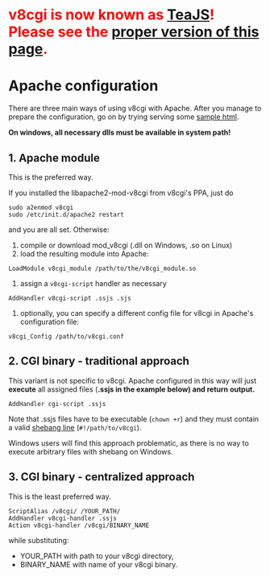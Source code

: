 # <font color='red'><b>v8cgi is now known as <a href='http://code.google.com/p/teajs/'>TeaJS</a>! Please see the <a href='http://code.google.com/p/teajs/wiki/ApacheConfiguration'>proper version of this page</a>.</b></font> #
# Apache configuration #

There are three main ways of using v8cgi with Apache. After you manage to prepare the configuration, go on by trying serving some [sample html](CodeSnippets.md).

**On windows, all necessary dlls must be available in system path!**

## 1. Apache module ##

This is the preferred way.

If you installed the libapache2-mod-v8cgi from v8cgi's PPA, just do
```
sudo a2enmod v8cgi
sudo /etc/init.d/apache2 restart
```
and you are all set. Otherwise:

  1. compile or download mod\_v8cgi (.dll on Windows, .so on Linux)
  1. load the resulting module into Apache:
```
LoadModule v8cgi_module /path/to/the/v8cgi_module.so
```
  1. assign a `v8cgi-script` handler as necessary
```
AddHandler v8cgi-script .ssjs .sjs
```
  1. optionally, you can specify a different config file for v8cgi in Apache's configuration file:
```
v8cgi_Config /path/to/v8cgi.conf
```

## 2. CGI binary - traditional approach ##

This variant is not specific to v8cgi. Apache configured in this way will just **execute** all assigned files (**.ssjs in the example below) and return output.**

```
AddHandler cgi-script .ssjs
```

Note that .ssjs files have to be executable (`chown +r`) and they must contain a valid [shebang line](http://en.wikipedia.org/wiki/Shebang_%28Unix%29) (`#!/path/to/v8cgi`).

Windows users will find this approach problematic, as there is no way to execute arbitrary files with shebang on Windows.

## 3. CGI binary - centralized approach ##

This is the least preferred way.

```
ScriptAlias /v8cgi/ /YOUR_PATH/
AddHandler v8cgi-handler .ssjs
Action v8cgi-handler /v8cgi/BINARY_NAME
```

while substituting:
  * YOUR\_PATH with path to your v8cgi directory,
  * BINARY\_NAME with name of your v8cgi binary.